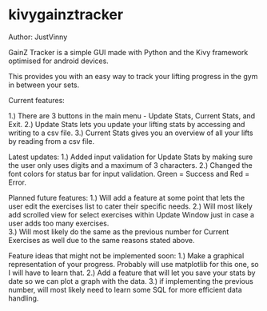 # kivygainztracker

Author: JustVinny 

GainZ Tracker is a simple GUI made with Python and the Kivy framework optimised for android devices.

This provides you with an easy way to track your lifting progress in the gym in between your sets. 

Current features:

  1.) There are 3 buttons in the main menu - Update Stats, Current Stats, and Exit.
  2.) Update Stats lets you update your lifting stats by accessing and writing to a csv file.
  3.) Current Stats gives you an overview of all your lifts by reading from a csv file.
  
Latest updates:
  1.) Added input validation for Update Stats by making sure the user only uses digits and a maximum of 3 characters.
  2.) Changed the font colors for status bar for input validation. Green = Success and Red = Error.
  
Planned future features:
  1.) Will add a feature at some point that lets the user edit the exercises list to cater their specific needs.
  2.) Will most likely add scrolled view for select exercises within Update Window just in case a user adds too many exercises.   
  3.) Will most likely do the same as the previous number for Current Exercises as well due to the same reasons stated above.
  
Feature ideas that might not be implemented soon:
  1.) Make a graphical representation of your progress. Probably will use matplotlib for this one, so I will have to learn that.
  2.) Add a feature that will let you save your stats by date so we can plot a graph with the data.
  3.) if implementing the previous number, will most likely need to learn some SQL for more efficient data handling. 
  

